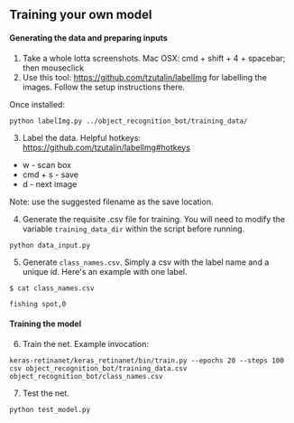 ## Training your own model

#### Generating the data and preparing inputs

1. Take a whole lotta screenshots. Mac OSX: cmd + shift + 4 + spacebar; then mouseclick
2. Use this tool: https://github.com/tzutalin/labelImg for labelling the images. Follow the setup instructions there.

Once installed:

`python labelImg.py ../object_recognition_bot/training_data/`

3. Label the data. Helpful hotkeys: https://github.com/tzutalin/labelImg#hotkeys

* w - scan box
* cmd + s - save
* d - next image

Note: use the suggested filename as the save location.

4. Generate the requisite .csv file for training. You will need to modify the variable `training_data_dir` within the script before running.

`python data_input.py`

5. Generate `class_names.csv`. Simply a csv with the label name and a unique id. Here's an example with one label. 

`$ cat class_names.csv` 

`fishing spot,0`

#### Training the model 

6. Train the net. Example invocation:

`keras-retinanet/keras_retinanet/bin/train.py --epochs 20 --steps 100 csv object_recognition_bot/training_data.csv object_recognition_bot/class_names.csv`

7. Test the net. 

`python test_model.py`